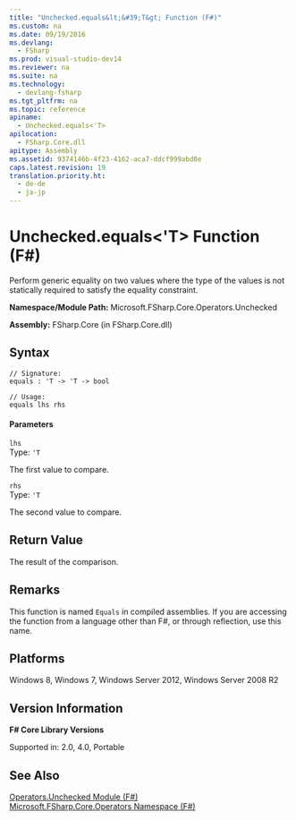 ```yaml
---
title: "Unchecked.equals&lt;&#39;T&gt; Function (F#)"
ms.custom: na
ms.date: 09/19/2016
ms.devlang: 
  - FSharp
ms.prod: visual-studio-dev14
ms.reviewer: na
ms.suite: na
ms.technology: 
  - devlang-fsharp
ms.tgt_pltfrm: na
ms.topic: reference
apiname: 
  - Unchecked.equals<'T>
apilocation: 
  - FSharp.Core.dll
apitype: Assembly
ms.assetid: 9374146b-4f23-4162-aca7-ddcf999abd8e
caps.latest.revision: 19
translation.priority.ht: 
  - de-de
  - ja-jp
---
```

# Unchecked.equals&lt;&#39;T&gt; Function (F#)
Perform generic equality on two values where the type of the values is not statically required to satisfy the equality constraint.  
  
 **Namespace/Module Path:** Microsoft.FSharp.Core.Operators.Unchecked  
  
 **Assembly:** FSharp.Core (in FSharp.Core.dll)  
  
## Syntax  
  
```  
// Signature:  
equals : 'T -> 'T -> bool  
  
// Usage:  
equals lhs rhs   
```  
  
#### Parameters  
 `lhs`  
 Type: `'T`  
  
 The first value to compare.  
  
 `rhs`  
 Type: `'T`  
  
 The second value to compare.  
  
## Return Value  
 The result of the comparison.  
  
## Remarks  
 This function is named `Equals` in compiled assemblies. If you are accessing the function from a language other than F#, or through reflection, use this name.  
  
## Platforms  
 Windows 8, Windows 7, Windows Server 2012, Windows Server 2008 R2  
  
## Version Information  
 **F# Core Library Versions**  
  
 Supported in: 2.0, 4.0, Portable  
  
## See Also  
 [Operators.Unchecked Module (F#)](../vs140/Operators.Unchecked-Module--F#-.md)   
 [Microsoft.FSharp.Core.Operators Namespace (F#)](../Topic/Core.Operators%20Module%20\(F%23\).md)